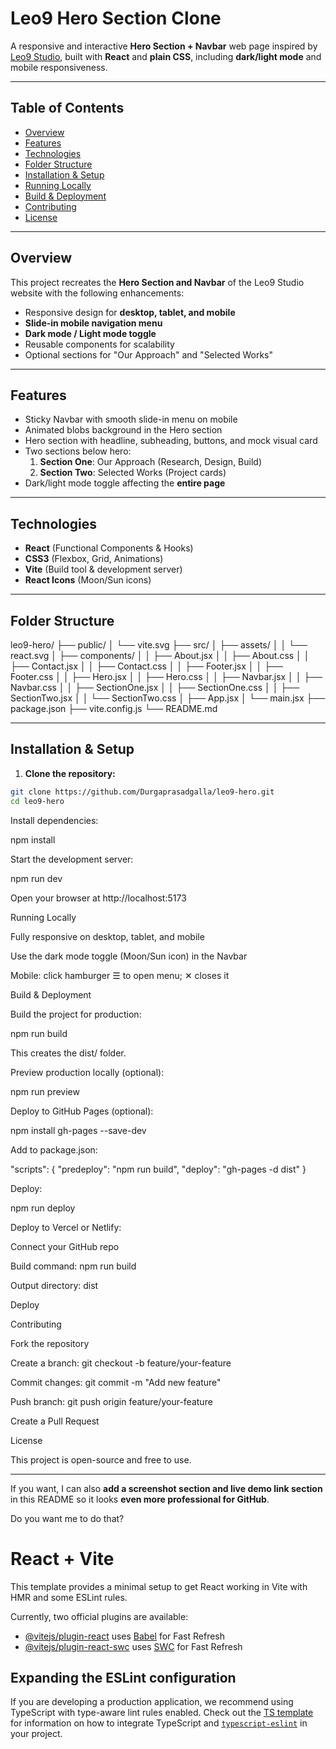 # Leo9 Hero Section Clone

A responsive and interactive **Hero Section + Navbar** web page inspired by [Leo9 Studio](https://leo9studio.com/), built with **React** and **plain CSS**, including **dark/light mode** and mobile responsiveness.

---

## Table of Contents

- [Overview](#overview)  
- [Features](#features)  
- [Technologies](#technologies)  
- [Folder Structure](#folder-structure)  
- [Installation & Setup](#installation--setup)  
- [Running Locally](#running-locally)  
- [Build & Deployment](#build--deployment)  
- [Contributing](#contributing)  
- [License](#license)  

---

## Overview

This project recreates the **Hero Section and Navbar** of the Leo9 Studio website with the following enhancements:

- Responsive design for **desktop, tablet, and mobile**  
- **Slide-in mobile navigation menu**  
- **Dark mode / Light mode toggle**  
- Reusable components for scalability  
- Optional sections for "Our Approach" and "Selected Works"

---

## Features

- Sticky Navbar with smooth slide-in menu on mobile  
- Animated blobs background in the Hero section  
- Hero section with headline, subheading, buttons, and mock visual card  
- Two sections below hero:
  1. **Section One**: Our Approach (Research, Design, Build)  
  2. **Section Two**: Selected Works (Project cards)  
- Dark/light mode toggle affecting the **entire page**  

---

## Technologies

- **React** (Functional Components & Hooks)  
- **CSS3** (Flexbox, Grid, Animations)  
- **Vite** (Build tool & development server)  
- **React Icons** (Moon/Sun icons)  

---

## Folder Structure

leo9-hero/
├── public/
│   └── vite.svg
├── src/
│   ├── assets/
│   │   └── react.svg
│   ├── components/
│   │   ├── About.jsx
│   │   ├── About.css
│   │   ├── Contact.jsx
│   │   ├── Contact.css
│   │   ├── Footer.jsx
│   │   ├── Footer.css
│   │   ├── Hero.jsx
│   │   ├── Hero.css
│   │   ├── Navbar.jsx
│   │   ├── Navbar.css
│   │   ├── SectionOne.jsx
│   │   ├── SectionOne.css
│   │   ├── SectionTwo.jsx
│   │   └── SectionTwo.css
│   ├── App.jsx
│   └── main.jsx
├── package.json
├── vite.config.js
└── README.md


---

## Installation & Setup

1. **Clone the repository:**

```bash
git clone https://github.com/Durgaprasadgalla/leo9-hero.git
cd leo9-hero
```
Install dependencies:

npm install


Start the development server:

npm run dev


Open your browser at http://localhost:5173


Running Locally

Fully responsive on desktop, tablet, and mobile

Use the dark mode toggle (Moon/Sun icon) in the Navbar

Mobile: click hamburger ☰ to open menu; ✕ closes it

Build & Deployment

Build the project for production:

npm run build


This creates the dist/ folder.

Preview production locally (optional):

npm run preview


Deploy to GitHub Pages (optional):

npm install gh-pages --save-dev


Add to package.json:

"scripts": {
  "predeploy": "npm run build",
  "deploy": "gh-pages -d dist"
}


Deploy:

npm run deploy


Deploy to Vercel or Netlify:

Connect your GitHub repo

Build command: npm run build

Output directory: dist

Deploy

Contributing

Fork the repository

Create a branch: git checkout -b feature/your-feature

Commit changes: git commit -m "Add new feature"

Push branch: git push origin feature/your-feature

Create a Pull Request

License

This project is open-source and free to use.


---

If you want, I can also **add a screenshot section and live demo link section** in this README so it looks **even more professional for GitHub**.  

Do you want me to do that?



# React + Vite

This template provides a minimal setup to get React working in Vite with HMR and some ESLint rules.

Currently, two official plugins are available:

- [@vitejs/plugin-react](https://github.com/vitejs/vite-plugin-react/blob/main/packages/plugin-react) uses [Babel](https://babeljs.io/) for Fast Refresh
- [@vitejs/plugin-react-swc](https://github.com/vitejs/vite-plugin-react/blob/main/packages/plugin-react-swc) uses [SWC](https://swc.rs/) for Fast Refresh

## Expanding the ESLint configuration

If you are developing a production application, we recommend using TypeScript with type-aware lint rules enabled. Check out the [TS template](https://github.com/vitejs/vite/tree/main/packages/create-vite/template-react-ts) for information on how to integrate TypeScript and [`typescript-eslint`](https://typescript-eslint.io) in your project.

